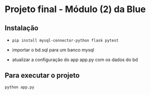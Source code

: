 # Projeto final - Módulo (2) da Blue

## Instalação

- `pip install mysql-connector-python flask pytest`

 - importar o bd.sql para um banco mysql

 - atualizar a configuração do app app.py com os dados do bd

## Para executar o projeto
`python app.py`
